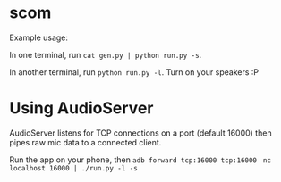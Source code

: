 scom
====
Example usage:

In one terminal, run
`cat gen.py | python run.py -s`.

In another terminal, run
`python run.py -l`. Turn on your speakers :P


Using AudioServer
================
AudioServer listens for TCP connections on a port (default 16000) then pipes raw mic data
to a connected client.

Run the app on your phone, then
`adb forward tcp:16000 tcp:16000`
` nc localhost 16000 | ./run.py -l -s`

